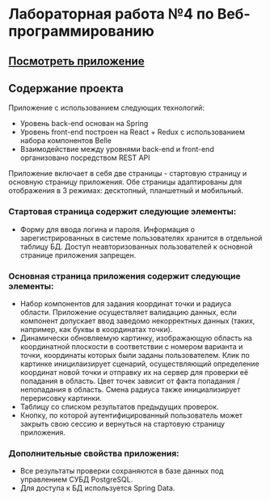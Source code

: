 # Лабораторная работа №4 по Веб-программированию

## [Посмотреть приложение](https://isaev-top.org/studs/dasha/lab-4/)

## Содержание проекта

Приложение с использованием следующих технологий:
- Уровень back-end основан на Spring
- Уровень front-end построен на React + Redux c использованием набора компонентов Belle
- Взаимодействие между уровнями back-end и front-end организовано посредством REST API

Приложение включает в себя две страницы - стартовую страницу и основную страницу приложения. Обе страницы адаптированы для отображения в 3 режимах: десктопный, планшетный и мобильный.

### Стартовая страница содержит следующие элементы:

- Форму для ввода логина и пароля. Информация о зарегистрированных в системе пользователях хранится в отдельной таблицу БД. Доступ неавторизованных пользователей к основной странице приложения запрещен.

### Основная страница приложения содержит следующие элементы:

- Набор компонентов для задания координат точки и радиуса области. Приложение осуществляет валидацию данных, если компонент допускает ввод заведомо некорректных данных (таких, например, как буквы в координатах точки).
- Динамически обновляемую картинку, изображающую область на координатной плоскости в соответствии с номером варианта и точки, координаты которых были заданы пользователем. Клик по картинке иницилаизирует сценарий, осуществляющий определение координат новой точки и отправку их на сервер для проверки её попадания в область. Цвет точек зависит от факта попадания / непопадания в область. Смена радиуса также инициализирует перерисовку картинки.
- Таблицу со списком результатов предыдущих проверок.
- Кнопку, по которой аутентифицированный пользователь может закрыть свою сессию и вернуться на стартовую страницу приложения.

### Дополнительные свойства приложения:

- Все результаты проверки сохраняются в базе данных под управлением СУБД PostgreSQL.
- Для доступа к БД используется Spring Data.
